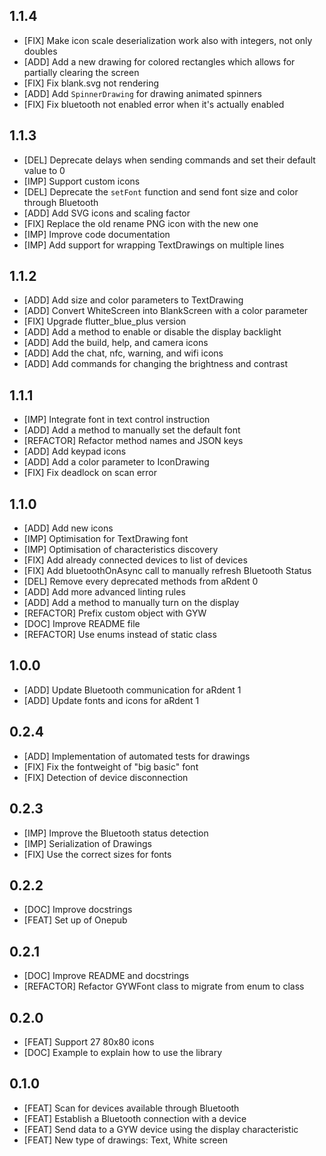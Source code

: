 ## 1.1.4

* [FIX] Make icon scale deserialization work also with integers, not only doubles
* [ADD] Add a new drawing for colored rectangles which allows for partially clearing the screen
* [FIX] Fix blank.svg not rendering
* [ADD] Add `SpinnerDrawing` for drawing animated spinners
* [FIX] Fix bluetooth not enabled error when it's actually enabled

## 1.1.3
* [DEL] Deprecate delays when sending commands and set their default value to 0
* [IMP] Support custom icons
* [DEL] Deprecate the `setFont` function and send font size and color through Bluetooth
* [ADD] Add SVG icons and scaling factor
* [FIX] Replace the old rename PNG icon with the new one
* [IMP] Improve code documentation
* [IMP] Add support for wrapping TextDrawings on multiple lines

## 1.1.2
* [ADD] Add size and color parameters to TextDrawing
* [ADD] Convert WhiteScreen into BlankScreen with a color parameter
* [FIX] Upgrade flutter_blue_plus version
* [ADD] Add a method to enable or disable the display backlight
* [ADD] Add the build, help, and camera icons
* [ADD] Add the chat, nfc, warning, and wifi icons
* [ADD] Add commands for changing the brightness and contrast

## 1.1.1
* [IMP] Integrate font in text control instruction
* [ADD] Add a method to manually set the default font
* [REFACTOR] Refactor method names and JSON keys
* [ADD] Add keypad icons
* [ADD] Add a color parameter to IconDrawing
* [FIX] Fix deadlock on scan error

## 1.1.0
* [ADD] Add new icons
* [IMP] Optimisation for TextDrawing font
* [IMP] Optimisation of characteristics discovery
* [FIX] Add already connected devices to list of devices
* [FIX] Add bluetoothOnAsync call to manually refresh Bluetooth Status
* [DEL] Remove every deprecated methods from aRdent 0
* [ADD] Add more advanced linting rules
* [ADD] Add a method to manually turn on the display
* [REFACTOR] Prefix custom object with GYW
* [DOC] Improve README file
* [REFACTOR] Use enums instead of static class

## 1.0.0
* [ADD] Update Bluetooth communication for aRdent 1
* [ADD] Update fonts and icons for aRdent 1

## 0.2.4
* [ADD] Implementation of automated tests for drawings
* [FIX] Fix the fontweight of "big basic" font
* [FIX] Detection of device disconnection

## 0.2.3
* [IMP] Improve the Bluetooth status detection
* [IMP] Serialization of Drawings
* [FIX] Use the correct sizes for fonts

## 0.2.2
* [DOC] Improve docstrings
* [FEAT] Set up of Onepub

## 0.2.1
* [DOC] Improve README and docstrings
* [REFACTOR] Refactor GYWFont class to migrate from enum to class

## 0.2.0
* [FEAT] Support 27 80x80 icons
* [DOC] Example to explain how to use the library

## 0.1.0
* [FEAT] Scan for devices available through Bluetooth
* [FEAT] Establish a Bluetooth connection with a device
* [FEAT] Send data to a GYW device using the display characteristic
* [FEAT] New type of drawings: Text, White screen
